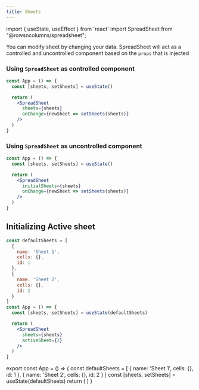 ```yaml
---
title: Sheets
---
```

import { useState, useEffect } from 'react'
import SpreadSheet from "@rowsncolumns/spreadsheet";

You can modify sheet by changing your data. SpreadSheet will act as a controlled and uncontrolled component based on the `props` that is injected

### Using `SpreadSheet` as controlled component

```jsx
const App = () => {
  const [sheets, setSheets] = useState()

  return (
    <SpreadSheet
      sheets={sheets}
      onChange={newSheet => setSheets(sheets)}
    />
  )
}
```

### Using `SpreadSheet` as uncontrolled component


```jsx
const App = () => {
  const [sheets, setSheets] = useState()

  return (
    <SpreadSheet
      initialSheets={sheets}
      onChange={newSheet => setSheets(sheets)}
    />
  )
}
```

## Initializing Active sheet

```jsx
const defaultSheets = [
  {
    name: 'Sheet 1',
    cells: {},
    id: 1
  },
  {
    name: 'Sheet 2',
    cells: {},
    id: 2
  }
]
const App = () => {
  const [sheets, setSheets] = useState(defaultSheets)

  return (
    <SpreadSheet
      sheets={sheets}
      activeSheet={2}
    />
  )
}
```

export const App = () => {
  const defaultSheets = [
    {
      name: 'Sheet 1',
      cells: {},
      id: 1
    },
    {
      name: 'Sheet 2',
      cells: {},
      id: 2
    }
  ]
  const [sheets, setSheets] = useState(defaultSheets)
  return (
    <SpreadSheet
      autoFocus={false}
      sheets={sheets}
      activeSheet={2}
    />
  )
}

<App />